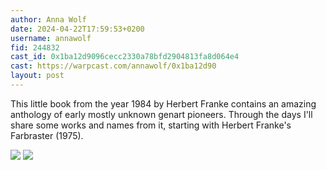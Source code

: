```yaml
---
author: Anna Wolf
date: 2024-04-22T17:59:53+0200
username: annawolf
fid: 244832
cast_id: 0x1ba12d9096cecc2330a78bfd2904813fa8d064e4
cast: https://warpcast.com/annawolf/0x1ba12d90
layout: post
---
```

This little book from the year 1984 by Herbert Franke contains an amazing anthology of early mostly unknown genart pioneers. Through the days I'll share some works and names from it, starting with Herbert Franke's Farbraster (1975).  

![](https://imagedelivery.net/BXluQx4ige9GuW0Ia56BHw/ddc2f228-0256-4ef9-3b2e-767759e38500/original)
![](https://imagedelivery.net/BXluQx4ige9GuW0Ia56BHw/7d1cf5c0-6682-4d44-19a9-a70c2e72d700/original)